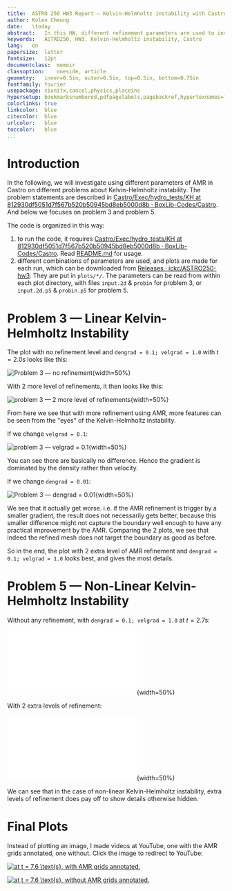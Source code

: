 ```yaml
---
title:	ASTRO 250 HW3 Report — Kelvin-Helmholtz instability with Castro
author:	Kolen Cheung
date:	\today
abstract:	In this HW, different refinement parameters are used to investigate its effect on AMR on the study of Kelvin-Helmholtz instability through [Castro](https://github.com/BoxLib-Codes/Castro).
keywords:	ASTRO250, HW3, Kelvin-Helmholtz instability, Castro
lang:	en
papersize:	letter
fontsize:	12pt
documentclass:	memoir
classoption:	oneside, article
geometry:	inner=0.5in, outer=0.5in, top=0.5in, bottom=0.75in
fontfamily:	fourier
usepackage:	siunitx,cancel,physics,placeins
hypersetup:	bookmarksnumbered,pdfpagelabels,pagebackref,hypertexnames=false,linktocpage=true
colorlinks:	true
linkcolor:	blue
citecolor:	blue
urlcolor:	blue
toccolor:	blue
...
```


# Introduction

In the following, we will investigate using different parameters of AMR in Castro on different problems about Kelvin-Helmholtz instability. The problem statements are described in [Castro/Exec/hydro_tests/KH at 812930df5051d7f567b520b50945bd8eb5000d8b · BoxLib-Codes/Castro](https://github.com/BoxLib-Codes/Castro/tree/812930df5051d7f567b520b50945bd8eb5000d8b/Exec/hydro_tests/KH). And below we focuses on problem 3 and problem 5.

The code is organized in this way:

1. to run the code, it requires [Castro/Exec/hydro_tests/KH at 812930df5051d7f567b520b50945bd8eb5000d8b · BoxLib-Codes/Castro](https://github.com/BoxLib-Codes/Castro/tree/812930df5051d7f567b520b50945bd8eb5000d8b/Exec/hydro_tests/KH). Read [README.md](https://github.com/ickc/ASTRO250-hw3/blob/master/README.md) for usage.
2. different combinations of parameters are used, and plots are made for each run, which can be downloaded from [Releases · ickc/ASTRO250-hw3](https://github.com/ickc/ASTRO250-hw3/releases). They are put in `plots/*/`. The parameters can be read from within each plot directory, with files `input.2d` & `probin` for problem 3, or `input.2d.p5` & `probin.p5` for problem 5.

# Problem 3 — Linear Kelvin-Helmholtz Instability

The plot with no refinement level and `dengrad = 0.1; velgrad = 1.0` with $t = 2.0 \text{s}$ looks like this:

![Problem 3 — no refinement](plots/0-original/plt02530.png){width=50%}

With 2 more level of refinements, it then looks like this:

![problem 3 — 2 more level of refinements](plots/1-refine-2/plt02669.png){width=50%}

From here we see that with more refinement using AMR, more features can be seen from the "eyes" of the Kelvin-Helmholtz instability.

If we change `velgrad = 0.1`:

![problem 3 — `velgrad = 0.1`](plots/4-refine-2-velgrad-0.1/plt02669.png){width=50%}

You can see there are basically no difference. Hence the gradient is dominated by the density rather than velocity.

If we change `dengrad = 0.01`:

![Problem 3 — `dengrad = 0.01`](plots/5-refine-2-dengrad-0.01/plt02394.png){width=50%}

We see that it actually get worse. i.e. if the AMR refinement is trigger by a smaller gradient, the result does not necessarily gets better, because this smaller difference might not capture the boundary well enough to have any practical improvement by the AMR. Comparing the 2 plots, we see that indeed the refined mesh does not target the boundary as good as before.

So in the end, the plot with 2 extra level of AMR refinement and `dengrad = 0.1; velgrad = 1.0` looks best, and gives the most details.

# Problem 5 — Non-Linear Kelvin-Helmholtz Instability

Without any refinement, with `dengrad = 0.1; velgrad = 1.0` at $t = 2.7\text{s}$:

![Problem 5 — no refinement, at $t = 2.7\text{s}$](plots/6-p5-refine-0/plt04654.pdf){width=50%}

With 2 extra levels of refinement:

![Problem 5 — with 2 extra levels of refinement, at $t = 2.7\text{s}$](/Users/kolen/Dropbox/git/Cori/ASTRO250-hw3/plots/7-p5-refine-2/plt04659.pdf){width=50%}

We can see that in the case of non-linear Kelvin-Helmholtz instability, extra levels of refinement does pay off to show details otherwise hidden.

# Final Plots

Instead of plotting an image, I made videos at YouTube, one with the AMR grids annotated, one without. Click the image to redirect to YouTube:

[![at $t = 7.6 \text{s}$, with AMR grids annotated.](plots/9-p5-refine-2-9-16/plt13843.png)](https://youtu.be/1w6tcsmedWs)

[![at $t = 7.6 \text{s}$, without AMR grids annotated.](plots/10-p5-refine-2-9-16-no-grid/plt13843.png)](https://youtu.be/xweAiSQZ4aU)
